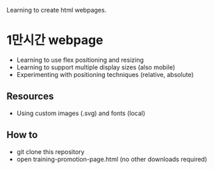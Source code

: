 Learning to create html webpages.

# 1만시간 webpage
- Learning to use flex positioning and resizing
- Learning to support multiple display sizes (also mobile)
- Experimenting with positioning techniques (relative, absolute)

## Resources
- Using custom images (.svg) and fonts (local)

## How to
- git clone this repository
- open training-promotion-page.html (no other downloads required)
